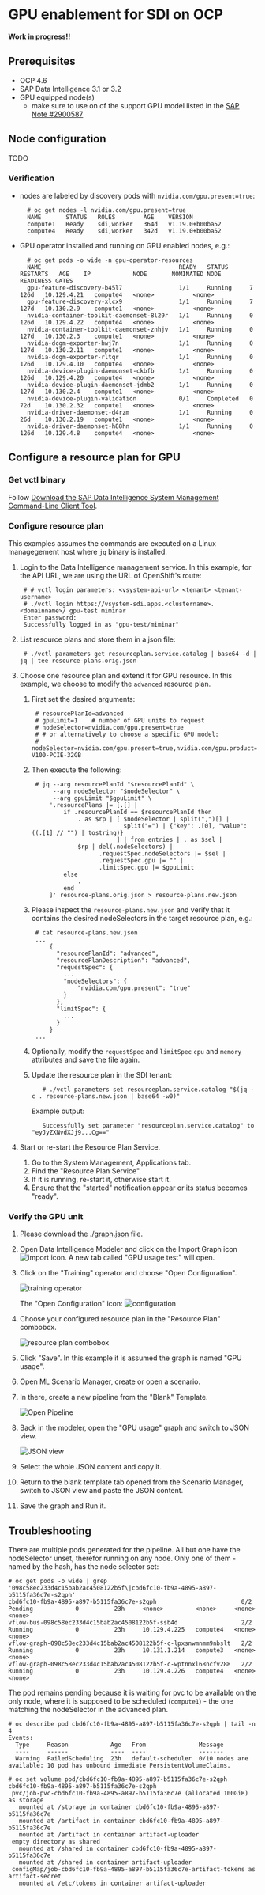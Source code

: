# GPU enablement for SDI on OCP

**Work in progress!!**

## Prerequisites

- OCP 4.6
- SAP Data Intelligence 3.1 or 3.2
- GPU equipped node(s)
    - make sure to use on of the support GPU model listed in the [SAP Note #2900587](https://launchpad.support.sap.com/#/notes/2900587)

## Node configuration

TODO

### Verification

- nodes are labeled by discovery pods with `nvidia.com/gpu.present=true`:

        # oc get nodes -l nvidia.com/gpu.present=true
        NAME       STATUS   ROLES        AGE    VERSION
        compute1   Ready    sdi,worker   364d   v1.19.0+b00ba52
        compute4   Ready    sdi,worker   342d   v1.19.0+b00ba52

- GPU operator installed and running on GPU enabled nodes, e.g.:

        # oc get pods -o wide -n gpu-operator-resources
        NAME                                       READY   STATUS      RESTARTS   AGE    IP            NODE       NOMINATED NODE   READINESS GATES
        gpu-feature-discovery-b45l7                1/1     Running     7          126d   10.129.4.21   compute4   <none>           <none>
        gpu-feature-discovery-xlcx9                1/1     Running     7          127d   10.130.2.9    compute1   <none>           <none>
        nvidia-container-toolkit-daemonset-8l29r   1/1     Running     0          126d   10.129.4.22   compute4   <none>           <none>
        nvidia-container-toolkit-daemonset-znhjv   1/1     Running     0          127d   10.130.2.3    compute1   <none>           <none>
        nvidia-dcgm-exporter-hwj7n                 1/1     Running     0          127d   10.130.2.11   compute1   <none>           <none>
        nvidia-dcgm-exporter-rltqr                 1/1     Running     0          126d   10.129.4.10   compute4   <none>           <none>
        nvidia-device-plugin-daemonset-ckbfb       1/1     Running     0          126d   10.129.4.20   compute4   <none>           <none>
        nvidia-device-plugin-daemonset-jdmb2       1/1     Running     0          127d   10.130.2.4    compute1   <none>           <none>
        nvidia-device-plugin-validation            0/1     Completed   0          72d    10.130.2.32   compute1   <none>           <none>
        nvidia-driver-daemonset-d4rzm              1/1     Running     0          26d    10.130.2.19   compute1   <none>           <none>
        nvidia-driver-daemonset-h88hn              1/1     Running     0          126d   10.129.4.8    compute4   <none>           <none>

## Configure a resource plan for GPU

### Get vctl binary

Follow [Download the SAP Data Intelligence System Management Command-Line Client Tool](https://help.sap.com/viewer/0b99871a1d994d2ea89598fe59d16cf9/3.1.latest/en-US/3de99bbe0c27487fb67f50dade7758c1.html).

### Configure resource plan

This examples assumes the commands are executed on a Linux managegement host where `jq` binary is installed.

1. Login to the Data Intelligence management service. In this example, for the API URL, we are using the URL of OpenShift's route:

        # # vctl login parameters: <vsystem-api-url> <tenant> <tenant-username>
        # ./vctl login https://vsystem-sdi.apps.<clustername>.<domainname>/ gpu-test miminar 
        Enter password: 
        Successfully logged in as "gpu-test/miminar"

2. List resource plans and store them in a json file:

        # ./vctl parameters get resourceplan.service.catalog | base64 -d | jq | tee resource-plans.orig.json
    
3. Choose one resource plan and extend it for GPU resource. In this example, we choose to modify the `advanced` resource plan.

    1. First set the desired arguments:

            # resourcePlanId=advanced
            # gpuLimit=1    # number of GPU units to request
            # nodeSelector=nvidia.com/gpu.present=true
            # # or alternatively to choose a specific GPU model:
            # nodeSelector=nvidia.com/gpu.present=true,nvidia.com/gpu.product=Tesla-V100-PCIE-32GB

    2. Then execute the following:

            # jq --arg resourcePlanId "$resourcePlanId" \
                 --arg nodeSelector "$nodeSelector" \
                 --arg gpuLimit "$gpuLimit" \
                '.resourcePlans |= [.[] |
                    if .resourcePlanId == $resourcePlanId then
                        . as $rp | [ $nodeSelector | split(",")[] |
                                     split("=") | {"key": .[0], "value": ((.[1] // "") | tostring)}
                                   ] | from_entries | . as $sel |
                        $rp | del(.nodeSelectors) |
                              .requestSpec.nodeSelectors |= $sel |
                              .requestSpec.gpu |= "" |
                              .limitSpec.gpu |= $gpuLimit
                    else
                        .
                    end
                ]' resource-plans.orig.json > resource-plans.new.json

    3. Please inspect the `resource-plans.new.json` and verify that it contains the desired nodeSelectors in the target resource plan, e.g.:

            # cat resource-plans.new.json
            ...
                {
                  "resourcePlanId": "advanced",
                  "resourcePlanDescription": "advanced",
                  "requestSpec": {
                    ...
                    "nodeSelectors": {
                        "nvidia.com/gpu.present": "true"
                    }
                  },
                  "limitSpec": {
                    ...
                  }
                }
            ...

    4. Optionally, modify the `requestSpec` and `limitSpec` `cpu` and `memory` attributes and save the file again.

    5. Update the resource plan in the SDI tenant:

              # ./vctl parameters set resourceplan.service.catalog "$(jq -c . resource-plans.new.json | base64 -w0)"

          Example output:

              Successfully set parameter "resourceplan.service.catalog" to "eyJyZXNvdXJj9...Cg=="

4. Start or re-start the Resource Plan Service.

    1. Go to the System Management, Applications tab.
    2. Find the "Resource Plan Service".
    3. If it is running, re-start it, otherwise start it.
    4. Ensure that the "started" notification appear or its status becomes "ready".

### Verify the GPU unit

1. Please download the [./graph.json](./graph.json) file.
2. Open Data Intelligence Modeler and click on the Import Graph icon ![import icon](./images/import-icon.png). A new tab called "GPU usage test" will open.
3. Click on the "Training" operator and choose "Open Configuration".

    ![training operator](./images/training-operator.png "Training operator")

    The "Open Configuration" icon: ![configuration](images/operator-configuration-icon.png "Open Configuration")

4. Choose your configured resource plan in the "Resource Plan" combobox.

    ![resource plan combobox](./images/resource-plan-box.png "Resource Plan combobox")

5. Click "Save". In this example it is assumed the graph is named "GPU usage".
6. Open ML Scenario Manager, create or open a scenario.
7. In there, create a new pipeline from the "Blank" Template.

    ![Open Pipeline](./images/open-gpu-pipeline.png "Open Pipeline")

8. Back in the modeler, open the "GPU usage" graph and switch to JSON view.

    ![JSON view](./images/json-view.png "JSON view")

9. Select the whole JSON content and copy it.

10. Return to the blank template tab opened from the Scenario Manager, switch to JSON view and paste the JSON content.
11. Save the graph and Run it.

## Troubleshooting

There are multiple pods generated for the pipeline. All but one have the nodeSelector unset, therefor running on any node. Only one of them - named by the hash, has the node selector set:

    # oc get pods -o wide | grep '098c58ec233d4c15bab2ac4508122b5f\|cbd6fc10-fb9a-4895-a897-b5115fa36c7e-s2qph'
    cbd6fc10-fb9a-4895-a897-b5115fa36c7e-s2qph                        0/2     Pending            0          23h     <none>         <none>     <none>           <none>
    vflow-bus-098c58ec233d4c15bab2ac4508122b5f-ssb4d                  2/2     Running            0          23h     10.129.4.225   compute4   <none>           <none>
    vflow-graph-098c58ec233d4c15bab2ac4508122b5f-c-lpxsnwmnmm9nbslt   2/2     Running            0          23h     10.131.1.214   compute3   <none>           <none>
    vflow-graph-098c58ec233d4c15bab2ac4508122b5f-c-wptnnxl68ncfv288   2/2     Running            0          23h     10.129.4.226   compute4   <none>           <none>

The pod remains pending because it is waiting for pvc to be available on the only node, where it is supposed to be scheduled (`compute1`) - the one matching the nodeSelector in the advanced plan.

    # oc describe pod cbd6fc10-fb9a-4895-a897-b5115fa36c7e-s2qph | tail -n 4
    Events:                                                                                                                                 
      Type     Reason            Age   From               Message                                                                           
      ----     ------            ----  ----               -------                                                                           
      Warning  FailedScheduling  23h   default-scheduler  0/10 nodes are available: 10 pod has unbound immediate PersistentVolumeClaims.  

    # oc set volume pod/cbd6fc10-fb9a-4895-a897-b5115fa36c7e-s2qph
    cbd6fc10-fb9a-4895-a897-b5115fa36c7e-s2qph
     pvc/job-pvc-cbd6fc10-fb9a-4895-a897-b5115fa36c7e (allocated 100GiB) as storage
       mounted at /storage in container cbd6fc10-fb9a-4895-a897-b5115fa36c7e
       mounted at /artifact in container cbd6fc10-fb9a-4895-a897-b5115fa36c7e
       mounted at /artifact in container artifact-uploader
     empty directory as shared
       mounted at /shared in container cbd6fc10-fb9a-4895-a897-b5115fa36c7e
       mounted at /shared in container artifact-uploader
     configMap/job-cbd6fc10-fb9a-4895-a897-b5115fa36c7e-artifact-tokens as artifact-secret
       mounted at /etc/tokens in container artifact-uploader
